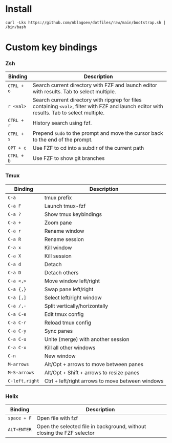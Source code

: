 # Install
```
curl -Lks https://github.com/nblagoev/dotfiles/raw/main/bootstrap.sh | /bin/bash
```
# Custom key bindings

### Zsh
| Binding        | Description                                                                                                                                    |
| ----------- | ---------------------------------------------------------------------------------------------------------------------------------------------- |
| `CTRL + o`  | Search current directory with FZF and launch editor with results. Tab to select multiple. |
| `r <val>`   | Search current directory with ripgrep for files containing `<val>`, filter with FZF and launch editor with results. Tab to select multiple. |
| `CTRL + r`  | History search using fzf. |
| `CTRL + s`  | Prepend `sudo` to the prompt and move the cursor back to the end of the prompt. |
| `OPT + c`   | Use FZF to cd into a subdir of the current path |
| `CTRL + b`  | Use FZF to show git branches  |


### Tmux
| Binding        | Description |
| -------------- | ----------- |
| `C-a`          | tmux prefix |
| `C-a F`        | Launch tmux-fzf |
| `C-a ?`        | Show tmux keybindings |
| `C-a +`        | Zoom pane |
| `C-a r`        | Rename window |
| `C-a R`        | Rename session |
| `C-a x`        | Kill window |
| `C-a X`        | Kill session |
| `C-a d`        | Detach |
| `C-a D`        | Detach others |
| `C-a <,>`      | Move window left/right |
| `C-a {,}`      | Swap pane left/right |
| `C-a [,]`      | Select left/right window |
| `C-a /,-`      | Split vertically/horizontally |
| `C-a C-e`      | Edit tmux config |
| `C-a C-r`      | Reload tmux config |
| `C-a C-y`      | Sync panes |
| `C-a C-u`      | Unite (merge) with another session |
| `C-a C-x`      | Kill all other windows |
| `C-n`          | New window |
| `M-arrows`     | Alt/Opt + arrows to move between panes |
| `M-S-arrows`   | Alt/Opt + Shift + arrows to resize panes |
| `C-left,right` | Ctrl + left/right arrows to move between windows |

### Helix
| Binding        | Description |
| -------------- | ----------- |
| `space + F`    | Open file with fzf |
| `ALT+ENTER`    | Open the selected file in background, without closing the FZF selector |
